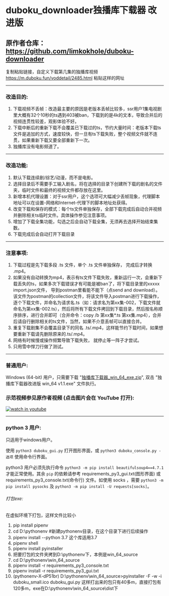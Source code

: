 # duboku_downloader独播库下载器 改进版
## 原作者仓库：https://github.com/limkokhole/duboku-downloader
复制粘贴链接，自定义下载第几集的独播库视频
https://m.duboku.fun/voddetail/2485.html 粘贴这样的网址

---
### 改造目的:

1. 下载视频不丢帧：改造最主要的原因是老版本丢帧比较多，ssr用户1集电视剧里大概有32个10秒的ts遇到403被ban，下载到的是4k的文本，导致合并后的视频连贯性较差，观影体验不好。 
2. 下载中断后的重新下载不会覆盖已下载过的ts，节约大量时间：老版本下载ts文件是追加的方式，速度较快，但一旦有ts下载失败，整个视频文件就不连贯，如果重新下载又要全部重新下一次。
3. 独播库没有电影频道了。

---
### 改造功能:

1. 默认下载连续剧/综艺/动漫，而不是电影。 
2. 选择目录后不需要手工输入剧名，将在选择的目录下创建所下载的剧名的文件夹，临时文件和最终的视频文件都存放在这里。
3. 新增本机代理设置：对于ssr用户，这个选项可大幅减少丢帧现象，代理脚本地址可以在设置-网络和Internet-代理下的脚本地址处获得。
4. 改变下载和保存的模式：每个ts文件单独保存，全部下载完成后自动合并视频并删除相关ts临时文件。具体操作参见注意事项。
5. 增加了下载全集功能，勾选之后会自动下载全集，无须再去选择开始结束集数。 
6. 下载完成后会自动打开下载目录

---
### 注意事项:

1. 下载过程是先下载多段 .ts 文件，单个 .ts 文件单独保存， 完成后才转换 .mp4。
2. 如果没有自动转换为mp4，表示有ts文件下载失败，重新运行一次，会重新下载丢失的ts，如果多次下载错误才有可能是被ban了，将下载目录里的xxxxx import.json文件， 导到postman里看能不能下（点send and download）。该文件为postman的collection文件，将该文件导入postman进行下载操作，逐个下载文件，并命名为请求名.ts（如：请求名为第xx集-002，下载文件就命名为第xx集-002.ts），然后将所有下载文件拷回到下载目录，然后按名称顺序排序，进行合并即可（合并命令：copy /b 第xx集*.ts 第xx集.mp4），合并后请自行删除相关的ts文件，当然，如果不介意丢帧可以直接合并。
3. 重复下载剧集不会覆盖目录下的同名 .ts/.mp4，这样能节约下载时间，如果想要重新下载请先删除原来的.ts/.mp4。
4. 网络有时候慢或操作频繁导致下载失败， 就停止等一阵子才尝试。 
5. 只用雪中悍刀行做了测试。

---
### 普通用户:
Windows (64-bit) 用户，只需要下载 "[独播库下载器_win_64_exe.zip](https://www.aliyundrive.com/s/mLp4GwuzpKt)",  双击 "独播库下载器改进版 win_64 v1.1.exe" 文件执行。 
### 示范视频参见原作者视频 (点击图片会在 YouTube 打开):
[![watch in youtube](https://i.ytimg.com/vi/eejUgl7Ku8E/hqdefault.jpg)](https://www.youtube.com/watch?v=eejUgl7Ku8E "独播库下载器")

---
### python 3 用户:

只适用于windows用户。

使用 `python3 duboku_gui.py` 打开图形界面，或 `python3 duboku_console.py -选项` 使用命令行界面。

python3 用户必须先执行命令 `python3 -m pip install beautifulsoup4==4.7.1` 才能正常使用。其余 `pip` 的依赖请参考 requirements_py3_gui.txt(图形界面) 或 requirements_py3_console.txt(命令行) 文件。如使用 socks ，需要 `python3 -m pip install pysocks` 及 `python3 -m pip install -U requests[socks]`。


###### 打包exe:
在虚拟环境下打包，这样文件比较小
1. pip install pipenv
2. cd D:\pythonenv #新建pythonenv目录，在这个目录下进行后续操作
3. pipenv install --python 3.7 这个库适用3.7
4. pipenv shell
5. pipenv install pyinstaller
6. 把要打包的文件夹拷到D:\pythonenv下，本例是win_64_source
7. cd D:\pythonenv\win_64_source
8. pipenv install -r requirements_py3_console.txt
9. pipenv install -r requirements_py3_gui.txt
10. (pythonenv-X-dP51br) D:\pythonenv\win_64_source>pyinstaller -F -w -i duboku_small.ico duboku_gui.py
这样打出来的包只有40多m，直接打包有120多m，exe在D:\pythonenv\win_64_source\dist下
